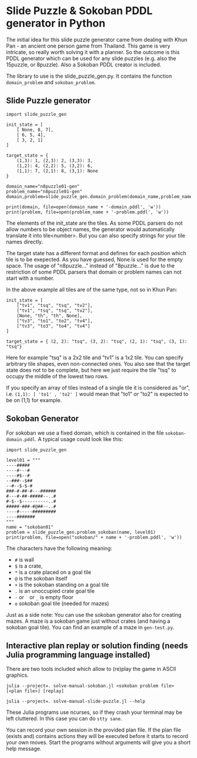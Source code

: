 # Slide Puzzle & Sokoban PDDL generator in Python

The initial idea for this slide puzzle generator came from dealing with Khun Pan - an ancient one person game from Thailand. 
This game is very intricate, so really worth solving it with a planner.
So the outcome is this PDDL generator which can be used for any slide puzzles (e.g. also the 15puzzle, or 8puzzle).
Also a Sokoban PDDL creator is included.

The library to use is the slide_puzzle_gen.py.
It contains the function `domain_problem` and `sokoban_problem`.

## Slide Puzzle generator
```
import slide_puzzle_gen

init_state = [
    [ None, 8, 7],
    [ 6, 5, 4],
    [ 3, 2, 1]
]

target_state = {
    (1,3): 1, (2,3): 2, (3,3): 3,
    (1,2): 4, (2,2): 5, (3,2): 6,
    (1,1): 7, (2,1): 8, (3,1): None
}

domain_name="n8puzzle01-gen"
problem_name="n8puzzle01-gen"
domain,problem=slide_puzzle_gen.domain_problem(domain_name,problem_name,init_state,target_state)

print(domain, file=open(domain_name + '-domain.pddl', 'w'))
print(problem, file=open(problem_name + '-problem.pddl', 'w'))
```

The elements of the init_state are the tiles. As some PDDL parsers do not allow numbers to be object names,
the generator would automatically translate it into tile\<number\>.
But you can also specify strings for your tile names directly.

The target state has a different format and defines for each position which tile is to be exepected.
As you have guessed, None is used for the empty space.
The usage of "n8puzzle..." instead of "8puzzle..." is due to the restriction of some PDDL parsers
that domain or problem names can not start with a number.

In the above example all tiles are of the same type, not so in Khun Pan:
```
init_state = [
    ["tv1", "tsq", "tsq", "tv2"],
    ["tv1", "tsq", "tsq", "tv2"],
    [None, "th", "th", None],
    ["tv3", "to1", "to2", "tv4"],
    ["tv3", "to3", "to4", "tv4"]
]

target_state = { (2, 2): "tsq", (3, 2): "tsq", (2, 1): "tsq", (3, 1): "tsq"}
```
Here for example "tsq" is a 2x2 tile and "tv1" is a 1x2 tile.
You can specify arbitrary tile shapes, even non-connected ones.
You also see that the target state does not to be complete,
but here we just require the tile "tsq" to occupy the middle of the lowest two rows.

If you specify an array of tiles instead of a single tile it is considered as "or", i.e.
`(1,1): [ 'to1' , 'to2' ]` would mean that "to1" *or* "to2" is expected to be on (1,1) for example.

## Sokoban Generator

For sokoban we use a fixed domain, which is contained in the file `sokoban-domain.pddl`.
A typical usage could look like this:
```
import slide_puzzle_gen

level01 = """
----#####
----#---#
----#$--#
--###--$##
--#--$-$-#
###-#-##-#---######
#---#-##-#####--..#
#-$--$----------..#
#####-###-#@##--..#
----#-----#########
----#######
"""
name = "sokoban01"
problem = slide_puzzle_gen.problem_sokoban(name, level01)
print(problem, file=open("sokoban/" + name + '-problem.pddl', 'w'))
```

The characters have the following meaning: 
* `#` is wall
* `$` is a crate,
* `*` is a crate placed on a goal tile
* `@` is the sokoban itself
* `+` is the sokoban standing on a goal tile
* `.` is an unoccupied crate goal tile
* `-` or ` ` or `_` is empty floor
* `o` sokoban goal tile (needed for mazes)

Just as a side note: You can use the sokoban generator also for creating mazes.
A maze is a sokoban game just without crates (and having a sokoban goal tile).
You can find an example of a maze in `gen-test.py`.

## Interactive plan replay or solution finding (needs Julia programming language installed)
There are two tools included which allow to (re)play the game in ASCII graphics.

`julia --project=. solve-manual-sokoban.jl <sokoban problem file> [<plan file>] [replay]`

`julia --project=. solve-manual-slide-puzzle.jl --help`

These Julia programs use ncurses, so if they crash your terminal may be left cluttered.
In this case you can do `stty sane`.

You can record your own session in the provided plan file. 
If the plan file (exists and) contains actions they will be executed before it starts
to record your own moves. Start the programs without arguments will give you a short help message.
